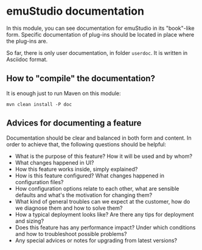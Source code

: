 # emuStudio documentation

In this module, you can see documentation for emuStudio in its "book"-like form. Specific documentation of plug-ins
should be located in place where the plug-ins are.

So far, there is only user documentation, in folder `userdoc`. It is written in Asciidoc format. 

## How to "compile" the documentation?

It is enough just to run Maven on this module:

```
mvn clean install -P doc
```

## Advices for documenting a feature

Documentation should be clear and balanced in both form and content. In order to achieve that, the following
questions should be helpful:

 - What is the purpose of this feature? How it will be used and by whom?
 - What changes happened in UI?
 - How this feature works inside, simply explained?
 - How is this feature configured? What changes happened in configuration files?
 - How configuration options relate to each other, what are sensible defaults and what's the motivation for changing them?
 - What kind of general troubles can we expect at the customer, how do we diagnose them and how to solve them?
 - How a typical deployment looks like? Are there any tips for deployment and sizing?
 - Does this feature has any performance impact? Under which conditions and how to troubleshoot possible problems?
 - Any special advices or notes for upgrading from latest versions?
